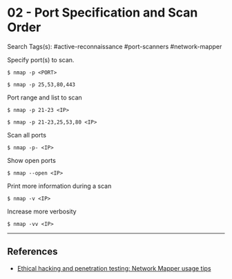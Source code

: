 # 02 - Port Specification and Scan Order

Search Tags(s): #active-reconnaissance #port-scanners #network-mapper

Specify port(s) to scan.

```
$ nmap -p <PORT>

$ nmap -p 25,53,80,443
```

Port range and list to scan

```
$ nmap -p 21-23 <IP>

$ nmap -p 21-23,25,53,80 <IP>
```

Scan all ports

```
$ nmap -p- <IP>
```

Show open ports

```
$ nmap --open <IP>
```

Print more information during a scan

```
$ nmap -v <IP>
```

Increase more verbosity

```
$ nmap -vv <IP>
```

---
## References

- [Ethical hacking and penetration testing: Network Mapper usage tips](https://miloserdov.org/?p=3639)